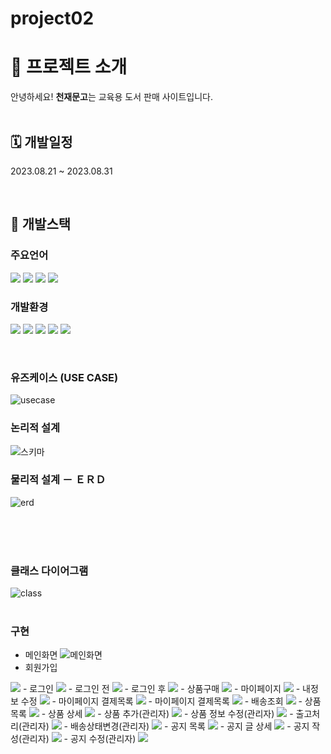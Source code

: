 # project02

# 📂 프로젝트 소개 

안녕하세요! **천재문고**는 교육용 도서 판매 사이트입니다.
 <br/> <br/>

## 🗓 개발일정
2023.08.21 ~ 2023.08.31

<br/>

##  🔨 개발스택

### 주요언어
<img  src="https://img.shields.io/badge/java-007396?style=for-the-badge&logo=java&logoColor=white"> <img  src="https://img.shields.io/badge/html5-E34F26?style=for-the-badge&logo=html5&logoColor=white">
<img  src="https://img.shields.io/badge/css-1572B6?style=for-the-badge&logo=css3&logoColor=white">
<img  src="https://img.shields.io/badge/javascript-F7DF1E?style=for-the-badge&logo=javascript&logoColor=black">




### 개발환경
<img  src="https://img.shields.io/badge/apache tomcat-F8DC75?style=for-the-badge&logo=apachetomcat&logoColor=white"> <img  src="https://img.shields.io/badge/github-181717?style=for-the-badge&logo=github&logoColor=white">
<img  src="https://img.shields.io/badge/git-F05032?style=for-the-badge&logo=git&logoColor=white">
<img  src="https://img.shields.io/badge/intellijidea-6A5FBB?style=for-the-badge&logo=intellijidea&logoColor=white"> <img  src="https://img.shields.io/badge/mariaDB-003545?style=for-the-badge&logo=mariaDB&logoColor=white">  


<br/>




### 유즈케이스 (USE CASE)
![usecase](https://github.com/juncheol08/project02/assets/123594054/db17185b-8ba4-4fb0-89af-a7a6b3abd895)


### 논리적 설계
![스키마](https://github.com/juncheol08/project02/assets/123594054/cec22f0f-3dc6-4e3c-b2a7-42399c2ebc31)

### 물리적 설계 － ＥＲＤ
![erd](https://github.com/juncheol08/project02/assets/123594054/25d92c3b-b1e7-4d5f-b54f-33ac736eb6f0)

<br/>
<br/>
<br/>

### 클래스 다이어그램
![class](https://github.com/juncheol08/project02/assets/123594054/58db9b83-bad9-417d-a045-22e18b377dad)
<br/>
<br/>


### 구현
- 메인화면
  ![메인화면](./readme/메인화면.png)
- 회원가입 
<img src="./readme/회원가입.png">
- 로그인
<img src="./readme/로그인.png">
- 로그인 전
<img src="./readme/로그인전.png">
- 로그인 후
<img src="./readme/로그인후.png">
- 상품구매
<img src="./readme/상품구매.png">
- 마이페이지
<img src="./readme/마이페이지.png">
- 내정보 수정
<img src="./readme/내정보수정.png">
- 마이페이지 결제목록
<img src="./readme/마이페이지결제목록.png">
- 마이페이지 결제목록
<img src="./readme/마이페이지결제목록2.png">
- 배송조회
<img src="./readme/배송정보조회.png">
- 상품 목록
<img src="./readme/상품목록.png">
- 상품 상세
<img src="./readme/상품상세.png">
- 상품 추가(관리자)
<img src="./readme/상품추가.png">
- 상품 정보 수정(관리자)
<img src="./readme/상품정보수정.png">
- 출고처리(관리자)
<img src="./readme/관리자출고처리.png">
- 배송상태변경(관리자)
<img src="./readme/배송상태변경.png">
- 공지 목록
<img src="./readme/공지목록.png">
- 공지 글 상세
<img src="./readme/게시글상세.png">
- 공지 작성(관리자)
<img src="./readme/공지작성.png">
- 공지 수정(관리자)
<img src="./readme/공지수정.png">
